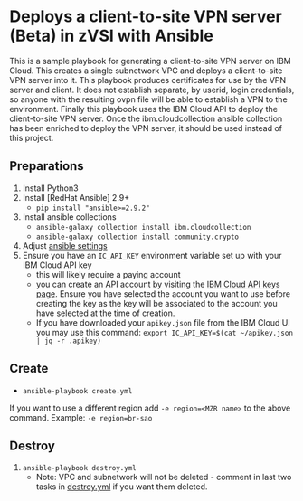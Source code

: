 # Deploys a client-to-site VPN server (Beta) in zVSI with Ansible

This is a sample playbook for generating a client-to-site VPN server on IBM Cloud. This creates a single subnetwork VPC
and deploys a client-to-site VPN server into it. This playbook produces certificates for use by the VPN server and client.
It does not establish separate, by userid, login credentials, so anyone with the resulting ovpn file will be able to
establish a VPN to the environment. Finally this playbook uses the IBM Cloud API to deploy the client-to-site VPN server.
Once the ibm.cloudcollection ansible collection has been enriched to deploy the VPN server, it should be used instead of this
project.

## Preparations

1. Install Python3
2. Install [RedHat Ansible] 2.9+
   - `pip install "ansible>=2.9.2"`
3. Install ansible collections
   - `ansible-galaxy collection install ibm.cloudcollection`
   - `ansible-galaxy collection install community.crypto`
4. Adjust [ansible settings](group_vars/all.yml)
5. Ensure you have an `IC_API_KEY` environment variable set up with your
   IBM Cloud API key
    - this will likely require a paying account
    - you can create an API account by visiting the [IBM Cloud API keys page](https://cloud.ibm.com/iam/apikeys). Ensure you have
      selected the account you want to use before creating the key as the key will be associated to the account you have selected
      at the time of creation.
    - If you have downloaded your `apikey.json` file from the IBM Cloud UI you may use this command:
      `export IC_API_KEY=$(cat ~/apikey.json | jq -r .apikey)`

## Create

- `ansible-playbook create.yml`

If you want to use a different region add `-e region=<MZR name>` to the above command. Example: `-e region=br-sao`

## Destroy

1. `ansible-playbook destroy.yml`
   - Note: VPC and subnetwork will not be deleted - comment in last two tasks in
     [destroy.yml](destroy.yml) if you want them deleted.
